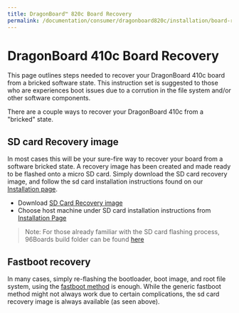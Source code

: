 ```yaml
---
title: DragonBoard™ 820c Board Recovery
permalink: /documentation/consumer/dragonboard820c/installation/board-recovery.md.html
---
```

# DragonBoard 410c Board Recovery

This page outlines steps needed to recover your DragonBoard 410c board from a bricked software state. This instruction set is suggested to those who are experiences boot issues due to a corrution in the file system and/or other software components.

There are a couple ways to recover your DragonBoard 410c from a "bricked" state.

## SD card Recovery image

In most cases this will be your sure-fire way to recover your board from a software bricked state. A recovery image has been created and made ready to be flashed onto a micro SD card. Simply download the SD card recovery image, and follow the sd card installation instructions found on our [Installation page](../installation/).

- Download [SD Card Recovery image](http://snapshots.linaro.org/96boards/dragonboard820c/linaro/rescue/latest/dragonboard-820c-sdcard-rescue-*.zip)
- Choose host machine under SD card installation instructions from [Installation Page](../installation/)

> Note: For those already familiar with the SD card flashing process, 96Boards build folder can be found [here](http://builds.96boards.org/releases/dragonboard410c/linaro/rescue/latest/)

## Fastboot recovery

In many cases, simply re-flashing the bootloader, boot image, and root file system, using the [fastboot method](../installation/#fastboot-method) is enough. While the generic fastboot method might not always work due to certain complications, the sd card recovery image is always available (as seen above).
